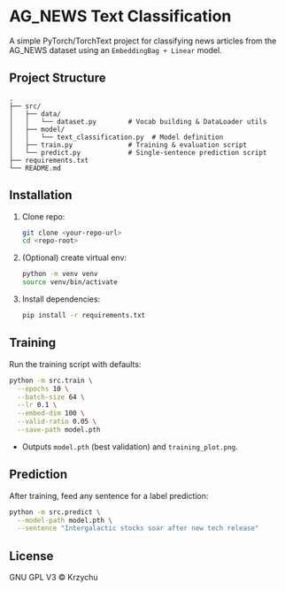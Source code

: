 # AG_NEWS Text Classification

A simple PyTorch/TorchText project for classifying news articles from the AG_NEWS dataset using an `EmbeddingBag + Linear` model.

## Project Structure

```
.
├── src/
│   ├── data/
│   │   └── dataset.py        # Vocab building & DataLoader utils
│   ├── model/
│   │   └── text_classification.py  # Model definition
│   ├── train.py              # Training & evaluation script
│   └── predict.py            # Single‐sentence prediction script
├── requirements.txt
└── README.md
```

## Installation

1. Clone repo:
   ```bash
   git clone <your-repo-url>
   cd <repo-root>
   ```
2. (Optional) create virtual env:
   ```bash
   python -m venv venv
   source venv/bin/activate
   ```
3. Install dependencies:
   ```bash
   pip install -r requirements.txt
   ```

## Training

Run the training script with defaults:
```bash
python -m src.train \
  --epochs 10 \
  --batch-size 64 \
  --lr 0.1 \
  --embed-dim 100 \
  --valid-ratio 0.05 \
  --save-path model.pth
```
- Outputs `model.pth` (best validation) and `training_plot.png`.

## Prediction

After training, feed any sentence for a label prediction:
```bash
python -m src.predict \
  --model-path model.pth \
  --sentence "Intergalactic stocks soar after new tech release"
```

## License

GNU GPL V3 © Krzychu